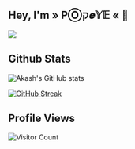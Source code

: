 

## **Hey, I'm » PⓄק𝒆𝕐𝔼 «** 👋

![](https://github.com/popeye0013/popeye0013/blob/main/banner.png)




## Github Stats

![Akash's GitHub stats](https://github-readme-stats.vercel.app/api?username=popeye0013&show_icons=true&theme=blue-green)

[![GitHub Streak](https://github-readme-streak-stats.herokuapp.com/?user=popeye0013&theme=blue-green)](https://git.io/streak-stats)

## Profile Views
  
![Visitor Count](https://profile-counter.glitch.me/{popeye0013}/count.svg) 
